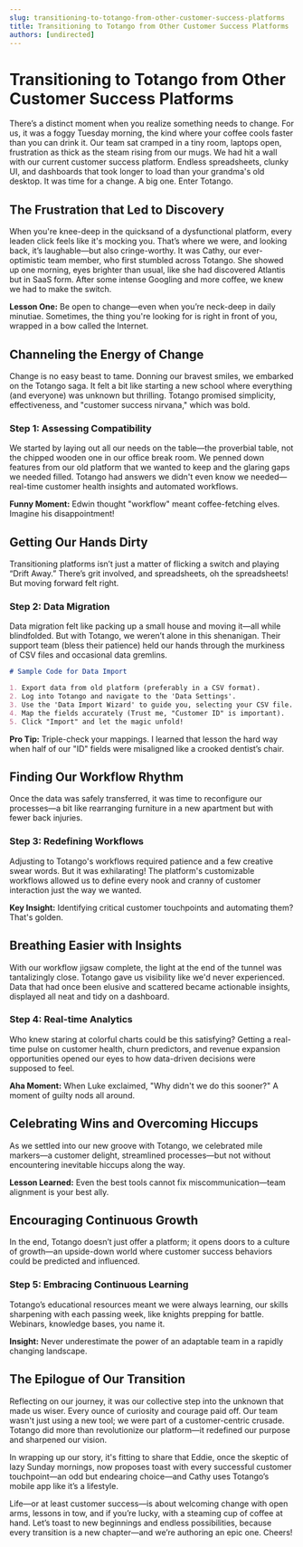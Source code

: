 ```yaml
---
slug: transitioning-to-totango-from-other-customer-success-platforms
title: Transitioning to Totango from Other Customer Success Platforms
authors: [undirected]
---
```



# Transitioning to Totango from Other Customer Success Platforms

There’s a distinct moment when you realize something needs to change. For us, it was a foggy Tuesday morning, the kind where your coffee cools faster than you can drink it. Our team sat cramped in a tiny room, laptops open, frustration as thick as the steam rising from our mugs. We had hit a wall with our current customer success platform. Endless spreadsheets, clunky UI, and dashboards that took longer to load than your grandma's old desktop. It was time for a change. A big one. Enter Totango. 

## The Frustration that Led to Discovery

When you're knee-deep in the quicksand of a dysfunctional platform, every leaden click feels like it's mocking you. That’s where we were, and looking back, it’s laughable—but also cringe-worthy. It was Cathy, our ever-optimistic team member, who first stumbled across Totango. She showed up one morning, eyes brighter than usual, like she had discovered Atlantis but in SaaS form. After some intense Googling and more coffee, we knew we had to make the switch. 

**Lesson One:** Be open to change—even when you’re neck-deep in daily minutiae. Sometimes, the thing you're looking for is right in front of you, wrapped in a bow called the Internet.

## Channeling the Energy of Change

Change is no easy beast to tame. Donning our bravest smiles, we embarked on the Totango saga. It felt a bit like starting a new school where everything (and everyone) was unknown but thrilling. Totango promised simplicity, effectiveness, and "customer success nirvana," which was bold. 

### Step 1: Assessing Compatibility

We started by laying out all our needs on the table—the proverbial table, not the chipped wooden one in our office break room. We penned down features from our old platform that we wanted to keep and the glaring gaps we needed filled. Totango had answers we didn't even know we needed—real-time customer health insights and automated workflows. 

**Funny Moment:** Edwin thought "workflow" meant coffee-fetching elves. Imagine his disappointment!

## Getting Our Hands Dirty

Transitioning platforms isn’t just a matter of flicking a switch and playing “Drift Away.” There’s grit involved, and spreadsheets, oh the spreadsheets! But moving forward felt right. 

### Step 2: Data Migration

Data migration felt like packing up a small house and moving it—all while blindfolded. But with Totango, we weren’t alone in this shenanigan. Their support team (bless their patience) held our hands through the murkiness of CSV files and occasional data gremlins. 

```markdown
# Sample Code for Data Import

1. Export data from old platform (preferably in a CSV format).
2. Log into Totango and navigate to the 'Data Settings'.
3. Use the 'Data Import Wizard' to guide you, selecting your CSV file.
4. Map the fields accurately (Trust me, "Customer ID" is important).
5. Click "Import" and let the magic unfold!
```

**Pro Tip:** Triple-check your mappings. I learned that lesson the hard way when half of our "ID" fields were misaligned like a crooked dentist’s chair.

## Finding Our Workflow Rhythm

Once the data was safely transferred, it was time to reconfigure our processes—a bit like rearranging furniture in a new apartment but with fewer back injuries.

### Step 3: Redefining Workflows

Adjusting to Totango's workflows required patience and a few creative swear words. But it was exhilarating! The platform's customizable workflows allowed us to define every nook and cranny of customer interaction just the way we wanted. 

**Key Insight:** Identifying critical customer touchpoints and automating them? That's golden.

## Breathing Easier with Insights

With our workflow jigsaw complete, the light at the end of the tunnel was tantalizingly close. Totango gave us visibility like we'd never experienced. Data that had once been elusive and scattered became actionable insights, displayed all neat and tidy on a dashboard.

### Step 4: Real-time Analytics

Who knew staring at colorful charts could be this satisfying? Getting a real-time pulse on customer health, churn predictors, and revenue expansion opportunities opened our eyes to how data-driven decisions were supposed to feel.

**Aha Moment:** When Luke exclaimed, "Why didn't we do this sooner?" A moment of guilty nods all around.

## Celebrating Wins and Overcoming Hiccups

As we settled into our new groove with Totango, we celebrated mile markers—a customer delight, streamlined processes—but not without encountering inevitable hiccups along the way. 

**Lesson Learned:** Even the best tools cannot fix miscommunication—team alignment is your best ally.

## Encouraging Continuous Growth

In the end, Totango doesn’t just offer a platform; it opens doors to a culture of growth—an upside-down world where customer success behaviors could be predicted and influenced.

### Step 5: Embracing Continuous Learning

Totango’s educational resources meant we were always learning, our skills sharpening with each passing week, like knights prepping for battle. Webinars, knowledge bases, you name it.

**Insight:** Never underestimate the power of an adaptable team in a rapidly changing landscape.

## The Epilogue of Our Transition

Reflecting on our journey, it was our collective step into the unknown that made us wiser. Every ounce of curiosity and courage paid off. Our team wasn't just using a new tool; we were part of a customer-centric crusade. Totango did more than revolutionize our platform—it redefined our purpose and sharpened our vision. 

In wrapping up our story, it's fitting to share that Eddie, once the skeptic of lazy Sunday mornings, now proposes toast with every successful customer touchpoint—an odd but endearing choice—and Cathy uses Totango’s mobile app like it’s a lifestyle. 

Life—or at least customer success—is about welcoming change with open arms, lessons in tow, and if you’re lucky, with a steaming cup of coffee at hand. Let’s toast to new beginnings and endless possibilities, because every transition is a new chapter—and we’re authoring an epic one. Cheers!